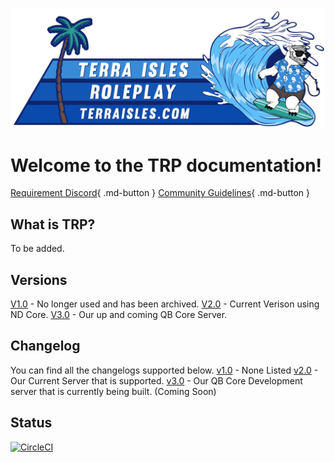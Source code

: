 ![banner](img/banner.png)
# Welcome to the TRP documentation! 

[Requirement Discord](#){ .md-button }     [Community Guidelines](#){ .md-button }


## What is TRP?

To be added.

## Versions
[V1.0](1.0/index.md) - No longer used and has been archived.
[V2.0](2.0/index.md) - Current Verison using ND Core.
[V3.0](3.0/index.md) - Our up and coming QB Core Server.

## Changelog
You can find all the changelogs supported below.
[v1.0](#) - None Listed
[v2.0](2.0/changelog.md) - Our Current Server that is supported.
[v3.0](3.0/changelog.md) - Our QB Core Development server that is currently being built. (Coming Soon)

## Status
[![CircleCI](https://dl.circleci.com/status-badge/img/gh/Terra-Isles-Roleplay/trp-docs/tree/main.svg?style=svg)](https://dl.circleci.com/status-badge/redirect/gh/Terra-Isles-Roleplay/trp-docs/tree/main)